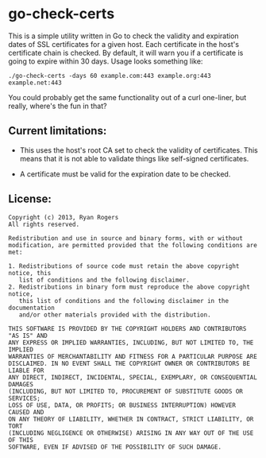 go-check-certs
==============

This is a simple utility written in Go to check the validity and expiration dates of SSL certificates for a given host.  Each certificate in the host's certificate chain is checked.  By default, it will warn you if a certificate is going to expire within 30 days.  Usage looks something like:

```
./go-check-certs -days 60 example.com:443 example.org:443 example.net:443
```

You could probably get the same functionality out of a curl one-liner, but really, where's the fun in that?

Current limitations:
--------------------

* This uses the host's root CA set to check the validity of certificates.  This means that it is not able to validate things like self-signed certificates.

* A certificate must be valid for the expiration date to be checked.

License:
--------
```
Copyright (c) 2013, Ryan Rogers
All rights reserved.

Redistribution and use in source and binary forms, with or without
modification, are permitted provided that the following conditions are met: 

1. Redistributions of source code must retain the above copyright notice, this
   list of conditions and the following disclaimer. 
2. Redistributions in binary form must reproduce the above copyright notice,
   this list of conditions and the following disclaimer in the documentation
   and/or other materials provided with the distribution. 

THIS SOFTWARE IS PROVIDED BY THE COPYRIGHT HOLDERS AND CONTRIBUTORS "AS IS" AND
ANY EXPRESS OR IMPLIED WARRANTIES, INCLUDING, BUT NOT LIMITED TO, THE IMPLIED
WARRANTIES OF MERCHANTABILITY AND FITNESS FOR A PARTICULAR PURPOSE ARE
DISCLAIMED. IN NO EVENT SHALL THE COPYRIGHT OWNER OR CONTRIBUTORS BE LIABLE FOR
ANY DIRECT, INDIRECT, INCIDENTAL, SPECIAL, EXEMPLARY, OR CONSEQUENTIAL DAMAGES
(INCLUDING, BUT NOT LIMITED TO, PROCUREMENT OF SUBSTITUTE GOODS OR SERVICES;
LOSS OF USE, DATA, OR PROFITS; OR BUSINESS INTERRUPTION) HOWEVER CAUSED AND
ON ANY THEORY OF LIABILITY, WHETHER IN CONTRACT, STRICT LIABILITY, OR TORT
(INCLUDING NEGLIGENCE OR OTHERWISE) ARISING IN ANY WAY OUT OF THE USE OF THIS
SOFTWARE, EVEN IF ADVISED OF THE POSSIBILITY OF SUCH DAMAGE.
```
